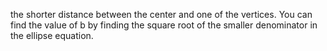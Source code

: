  the shorter distance between the center and one of the vertices. You can find the value of b by finding the square root of the smaller denominator in the ellipse equation.